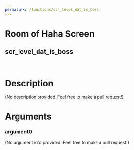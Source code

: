 ```yaml
---
permalink: /functions/scr_level_dat_is_boss
---
```

# Room of Haha Screen  
## scr_level_dat_is_boss  
&nbsp;  
# Description  
(No description provided. Feel free to make a pull request!) 
&nbsp;  
# Arguments
### argument0
(No argument info provided. Feel free to make a pull request!)
&nbsp;  


